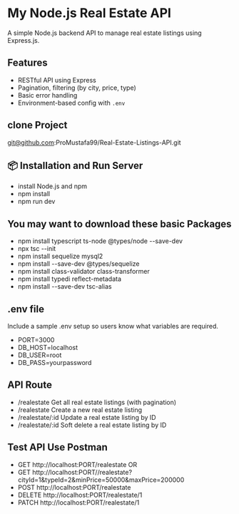# My Node.js Real Estate API

A simple Node.js backend API to manage real estate listings using Express.js.

##  Features

- RESTful API using Express
- Pagination, filtering (by city, price, type)
- Basic error handling
- Environment-based config with `.env`



## clone Project
git@github.com:ProMustafa99/Real-Estate-Listings-API.git

## 📦 Installation and Run Server
  - install Node.js and npm 
  - npm install
  - npm run dev


## You may want to download these basic Packages
 - npm install typescript ts-node @types/node --save-dev
 - npx tsc --init
 - npm install sequelize mysql2
 - npm install --save-dev @types/sequelize
 - npm install class-validator class-transformer
 - npm install typedi reflect-metadata
 - npm install --save-dev tsc-alias


## .env file
Include a sample .env setup so users know what variables are required.

- PORT=3000
- DB_HOST=localhost
- DB_USER=root
- DB_PASS=yourpassword


## API Route 
 -  /realestate	        Get all real estate listings (with pagination)
 - /realestate	        Create a new real estate listing
 - /realestate/:id	    Update a real estate listing by ID
 - /realestate/:id	    Soft delete a real estate listing by ID

## Test API Use Postman
- GET       http://localhost:PORT/realestate OR   
- GET       http://localhost:PORT//realestate?cityId=1&typeId=2&minPrice=50000&maxPrice=200000
- POST      http://localhost:PORT/realestate 
- DELETE    http://localhost:PORT/realestate/1
- PATCH     http://localhost:PORT/realestate/1



